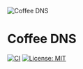 ![Coffee DNS](https://avatars.githubusercontent.com/u/83888647?s=400&u=6af02aac5d231078d812b6da713fa4cfcba2f5d1&v=4)

# Coffee DNS

[![CI](https://github.com/Coffee-DNS/coffee-dns/actions/workflows/ci.yml/badge.svg)](https://github.com/Coffee-DNS/coffee-dns/actions/workflows/ci.yml)
[![License: MIT](https://img.shields.io/badge/License-MIT-yellow.svg)](https://opensource.org/licenses/MIT)
